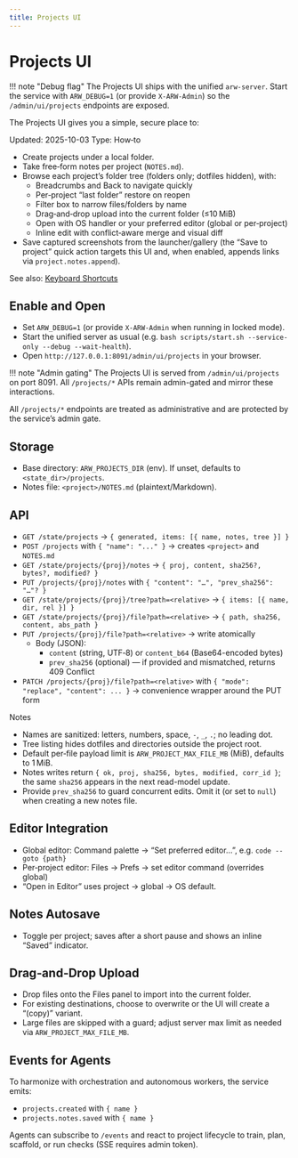 ```yaml
---
title: Projects UI
---
```


# Projects UI

!!! note "Debug flag"
    The Projects UI ships with the unified `arw-server`. Start the service with
    `ARW_DEBUG=1` (or provide `X-ARW-Admin`) so the `/admin/ui/projects`
    endpoints are exposed.

The Projects UI gives you a simple, secure place to:

Updated: 2025-10-03
Type: How‑to

- Create projects under a local folder.
- Take free‑form notes per project (`NOTES.md`).
- Browse each project’s folder tree (folders only; dotfiles hidden), with:
  - Breadcrumbs and Back to navigate quickly
  - Per‑project “last folder” restore on reopen
  - Filter box to narrow files/folders by name
  - Drag‑and‑drop upload into the current folder (≤10 MiB)
  - Open with OS handler or your preferred editor (global or per‑project)
  - Inline edit with conflict‑aware merge and visual diff
- Save captured screenshots from the launcher/gallery (the “Save to project” quick action targets this UI and, when enabled, appends links via `project.notes.append`).

See also: [Keyboard Shortcuts](shortcuts.md)

## Enable and Open

- Set `ARW_DEBUG=1` (or provide `X-ARW-Admin` when running in locked mode).
- Start the unified server as usual (e.g. `bash scripts/start.sh --service-only --debug --wait-health`).
- Open `http://127.0.0.1:8091/admin/ui/projects` in your browser.

!!! note "Admin gating"
    The Projects UI is served from `/admin/ui/projects` on port 8091. All `/projects/*`
    APIs remain admin-gated and mirror these interactions.

All `/projects/*` endpoints are treated as administrative and are protected by the service’s admin gate.

## Storage

- Base directory: `ARW_PROJECTS_DIR` (env). If unset, defaults to `<state_dir>/projects`.
- Notes file: `<project>/NOTES.md` (plaintext/Markdown).

## API

- `GET /state/projects` → `{ generated, items: [{ name, notes, tree }] }`
- `POST /projects` with `{ "name": "..." }` → creates `<project>` and `NOTES.md`
- `GET /state/projects/{proj}/notes` → `{ proj, content, sha256?, bytes?, modified? }`
- `PUT /projects/{proj}/notes` with `{ "content": "…", "prev_sha256": "…"? }`
- `GET /state/projects/{proj}/tree?path=<relative>` → `{ items: [{ name, dir, rel }] }`
- `GET /state/projects/{proj}/file?path=<relative>` → `{ path, sha256, content, abs_path }`
- `PUT /projects/{proj}/file?path=<relative>` → write atomically
  - Body (JSON):
    - `content` (string, UTF‑8) or `content_b64` (Base64-encoded bytes)
    - `prev_sha256` (optional) — if provided and mismatched, returns 409 Conflict
- `PATCH /projects/{proj}/file?path=<relative>` with `{ "mode": "replace", "content": ... }` → convenience wrapper around the PUT form

Notes

- Names are sanitized: letters, numbers, space, `-`, `_`, `.`; no leading dot.
- Tree listing hides dotfiles and directories outside the project root.
- Default per‑file payload limit is `ARW_PROJECT_MAX_FILE_MB` (MiB), defaults to 1 MiB.
- Notes writes return `{ ok, proj, sha256, bytes, modified, corr_id }`; the same `sha256` appears in the next read-model update.
- Provide `prev_sha256` to guard concurrent edits. Omit it (or set to `null`) when creating a new notes file.

## Editor Integration

- Global editor: Command palette → “Set preferred editor…”, e.g. `code --goto {path}`
- Per‑project editor: Files → Prefs → set editor command (overrides global)
- “Open in Editor” uses project → global → OS default.

## Notes Autosave

- Toggle per project; saves after a short pause and shows an inline “Saved” indicator.

## Drag‑and‑Drop Upload

- Drop files onto the Files panel to import into the current folder.
- For existing destinations, choose to overwrite or the UI will create a “(copy)” variant.
- Large files are skipped with a guard; adjust server max limit as needed via `ARW_PROJECT_MAX_FILE_MB`.

## Events for Agents

To harmonize with orchestration and autonomous workers, the service emits:

- `projects.created` with `{ name }`
- `projects.notes.saved` with `{ name }`

Agents can subscribe to `/events` and react to project lifecycle to train, plan, scaffold, or run checks (SSE requires admin token).
